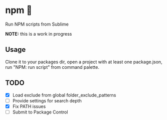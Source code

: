 # npm 🏃

Run NPM scripts from Sublime

**NOTE:** this is a work in progress

## Usage

Clone it to your packages dir, open a project with at least one package.json, run "NPM: run script" from command palette.

## TODO

- [x] Load exclude from global folder_exclude_patterns
- [ ] Provide settings for search depth
- [x] Fix PATH issues
- [ ] Submit to Package Control
